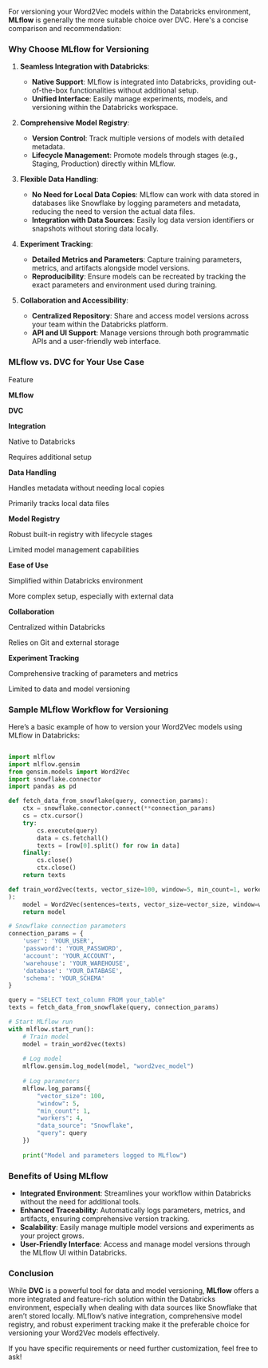 For versioning your Word2Vec models within the Databricks environment, **MLflow** is generally the more suitable choice over DVC. Here's a concise comparison and recommendation:

### **Why Choose MLflow for Versioning**

1.  **Seamless Integration with Databricks**:
    
    *   **Native Support**: MLflow is integrated into Databricks, providing out-of-the-box functionalities without additional setup.
    *   **Unified Interface**: Easily manage experiments, models, and versioning within the Databricks workspace.
2.  **Comprehensive Model Registry**:
    
    *   **Version Control**: Track multiple versions of models with detailed metadata.
    *   **Lifecycle Management**: Promote models through stages (e.g., Staging, Production) directly within MLflow.
3.  **Flexible Data Handling**:
    
    *   **No Need for Local Data Copies**: MLflow can work with data stored in databases like Snowflake by logging parameters and metadata, reducing the need to version the actual data files.
    *   **Integration with Data Sources**: Easily log data version identifiers or snapshots without storing data locally.
4.  **Experiment Tracking**:
    
    *   **Detailed Metrics and Parameters**: Capture training parameters, metrics, and artifacts alongside model versions.
    *   **Reproducibility**: Ensure models can be recreated by tracking the exact parameters and environment used during training.
5.  **Collaboration and Accessibility**:
    
    *   **Centralized Repository**: Share and access model versions across your team within the Databricks platform.
    *   **API and UI Support**: Manage versions through both programmatic APIs and a user-friendly web interface.

### **MLflow vs. DVC for Your Use Case**

Feature

**MLflow**

**DVC**

**Integration**

Native to Databricks

Requires additional setup

**Data Handling**

Handles metadata without needing local copies

Primarily tracks local data files

**Model Registry**

Robust built-in registry with lifecycle stages

Limited model management capabilities

**Ease of Use**

Simplified within Databricks environment

More complex setup, especially with external data

**Collaboration**

Centralized within Databricks

Relies on Git and external storage

**Experiment Tracking**

Comprehensive tracking of parameters and metrics

Limited to data and model versioning

### **Sample MLflow Workflow for Versioning**

Here’s a basic example of how to version your Word2Vec models using MLflow in Databricks:

```python

import mlflow
import mlflow.gensim
from gensim.models import Word2Vec
import snowflake.connector
import pandas as pd

def fetch_data_from_snowflake(query, connection_params):
    ctx = snowflake.connector.connect(**connection_params)
    cs = ctx.cursor()
    try:
        cs.execute(query)
        data = cs.fetchall()
        texts = [row[0].split() for row in data]
    finally:
        cs.close()
        ctx.close()
    return texts

def train_word2vec(texts, vector_size=100, window=5, min_count=1, workers=4
):
    model = Word2Vec(sentences=texts, vector_size=vector_size, window=window, min_count=min_count, workers=workers)
    return model

# Snowflake connection parameters
connection_params = {
    'user': 'YOUR_USER',
    'password': 'YOUR_PASSWORD',
    'account': 'YOUR_ACCOUNT',
    'warehouse': 'YOUR_WAREHOUSE',
    'database': 'YOUR_DATABASE',
    'schema': 'YOUR_SCHEMA'
}

query = "SELECT text_column FROM your_table"
texts = fetch_data_from_snowflake(query, connection_params)

# Start MLflow run
with mlflow.start_run():
    # Train model
    model = train_word2vec(texts)
    
    # Log model
    mlflow.gensim.log_model(model, "word2vec_model")
    
    # Log parameters
    mlflow.log_params({
        "vector_size": 100,
        "window": 5,
        "min_count": 1,
        "workers": 4,
        "data_source": "Snowflake",
        "query": query
    })
    
    print("Model and parameters logged to MLflow")
```

### **Benefits of Using MLflow**

*   **Integrated Environment**: Streamlines your workflow within Databricks without the need for additional tools.
*   **Enhanced Traceability**: Automatically logs parameters, metrics, and artifacts, ensuring comprehensive version tracking.
*   **Scalability**: Easily manage multiple model versions and experiments as your project grows.
*   **User-Friendly Interface**: Access and manage model versions through the MLflow UI within Databricks.

### **Conclusion**

While **DVC** is a powerful tool for data and model versioning, **MLflow** offers a more integrated and feature-rich solution within the Databricks environment, especially when dealing with data sources like Snowflake that aren’t stored locally. MLflow’s native integration, comprehensive model registry, and robust experiment tracking make it the preferable choice for versioning your Word2Vec models effectively.

If you have specific requirements or need further customization, feel free to ask!